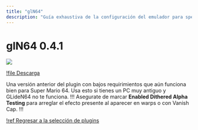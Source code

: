 ```yaml
---
title: "glN64"
description: "Guía exhaustiva de la configuración del emulador para speedruns de Super Mario 64" 
---
```


# glN64 0.4.1

![](./img/gln64.png)

[!file Descarga](https://www.dropbox.com/s/a15svm4daaqe51g/glN64_v0.4.1.zip?dl=1)

Una versión anterior del plugin con bajos requirimientos que aún funciona bien para Super Mario 64. Usa esto si tienes un PC muy antiguo y GLideN64 no te funciona.
!!!
Asegurate de marcar **Enabled Dithered Alpha Testing** para arreglar el efecto presente al aparecer en warps o con Vanish Cap.
!!!

[!ref Regresar a la selección de plugins](plugin_setup.md#selección-de-plugins)
